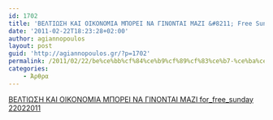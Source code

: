 ```yaml
---
id: 1702
title: 'BEΛΤΙΩΣΗ ΚΑΙ ΟΙΚΟΝΟΜΙΑ ΜΠΟΡΕΙ ΝΑ ΓΙΝΟΝΤΑΙ ΜΑΖΙ &#8211; Free Sunday 22-2-2011'
date: '2011-02-22T18:23:28+02:00'
author: agiannopoulos
layout: post
guid: 'http://agiannopoulos.gr/?p=1702'
permalink: /2011/02/22/be%ce%bb%cf%84%ce%b9%cf%89%cf%83%ce%b7-%ce%ba%ce%b1%ce%b9-%ce%bf%ce%b9%ce%ba%ce%bf%ce%bd%ce%bf%ce%bc%ce%b9%ce%b1-%ce%bc%cf%80%ce%bf%cf%81%ce%b5%ce%b9-%ce%bd%ce%b1-%ce%b3%ce%b9%ce%bd%ce%bf%ce%bd%cf%84/
categories:
    - Άρθρα
---
```


[BEΛΤΙΩΣΗ ΚΑΙ ΟΙΚΟΝΟΜΙΑ ΜΠΟΡΕΙ ΝΑ ΓΙΝΟΝΤΑΙ ΜΑΖΙ for\_free\_sunday 22022011](/wp-content/uploads/2012/04/becebbcf84ceb9cf89cf83ceb7-cebaceb1ceb9-cebfceb9cebacebfcebdcebfcebcceb9ceb1-cebccf80cebfcf81ceb5ceb9-cebdceb1-ceb3ceb9cebdcebfcebdcf84.doc)